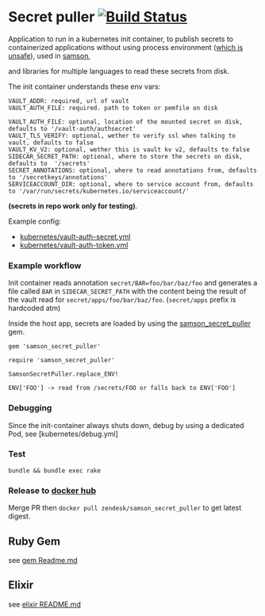 # Secret puller [![Build Status](https://travis-ci.org/zendesk/samson_secret_puller.svg?branch=master)](https://travis-ci.org/zendesk/samson_secret_puller)

Application to run in a kubernetes init container,
to publish secrets to containerized applications without using process environment 
([which is unsafe](https://diogomonica.com/2017/03/27/why-you-shouldnt-use-env-variables-for-secret-data/)),
used in [samson](https://github.com/zendesk/samson),

and libraries for multiple languages to read these secrets from disk.

The init container understands these env vars:

```
VAULT_ADDR: required, url of vault
VAULT_AUTH_FILE: required. path to token or pemfile on disk

VAULT_AUTH_FILE: optional, location of the mounted secret on disk, defaults to '/vault-auth/authsecret'
VAULT_TLS_VERIFY: optional, wether to verify ssl when talking to vault, defaults to false
VAULT_KV_V2: optional, wether this is vault kv v2, defaults to false
SIDECAR_SECRET_PATH: optional, where to store the secrets on disk, defaults to  '/secrets'
SECRET_ANNOTATIONS: optional, where to read annotations from, defaults to '/secretkeys/annotations'
SERVICEACCOUNT_DIR: optional, where to service account from, defaults to '/var/run/secrets/kubernetes.io/serviceaccount/'
```

**(secrets in repo work only for testing)**.    

Example config:
 - [kubernetes/vault-auth-secret.yml](kubernetes/vault-auth-secret.yml)
 - [kubernetes/vault-auth-token.yml](kubernetes/vault-auth-token.yml)

### Example workflow

Init container reads annotation `secret/BAR=foo/bar/baz/foo` and generates a file called `BAR` in `SIDECAR_SECRET_PATH`
with the content being the result of the vault read for `secret/apps/foo/bar/baz/foo`.
(`secret/apps` prefix is hardcoded atm)

Inside the host app, secrets are loaded by using the [samson_secret_puller](https://rubygems.org/gems/samson_secret_puller) gem.

```
gem 'samson_secret_puller'

require 'samson_secret_puller'

SamsonSecretPuller.replace_ENV!

ENV['FOO'] -> read from /secrets/FOO or falls back to ENV['FOO']
```

### Debugging

Since the init-container always shuts down, debug by using a dedicated Pod, see [kubernetes/debug.yml]

### Test

`bundle && bundle exec rake`

### Release to [docker hub](https://hub.docker.com/r/zendesk/samson_secret_puller/)

Merge PR then `docker pull zendesk/samson_secret_puller` to get latest digest.

## Ruby Gem

see [gem Readme.md](gem/Readme.md)

## Elixir

see [elixir README.md](elixir/README.md)
